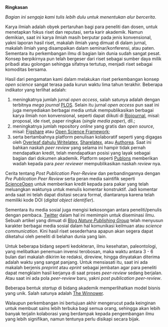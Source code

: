 **Ringkasan**

_Bagian ini sengaja kami tulis lebih dulu untuk menentukan alur bercerita_.

Karya ilmiah adalah obyek pertaruhan bagi para peneliti dan dosen, untuk menetapkan fokus riset dan reputasi, serta karir akademik. Namun demikian, saat ini karya ilmiah masih berputar pada jenis konvensional, yakni laporan hasil riset, makalah ilmiah yang dimuat di dalam jurnal, makalah ilmiah yang disampaikan dalam seminar/konferensi, atau paten. Sementara itu perkembangan ilmu di bagian lain dunia sudah sangat pesat. Konsep berpikirnya pun telah bergeser dari riset sebagai sumber daya milik pribadi atau golongan sehingga sifatnya tertutup, menjadi riset sebagai komoditas bersama. 

Hasil dari pengamatan kami dalam melakukan riset perkembangan konsep _open science_ sangat terasa pada kurun waktu lima tahun terakhir. Beberapa indikator yang terlihat adalah: 

1. meningkatnya jumlah jurnal _open access_, salah satunya adalah dengan terbitnya _mega journal_ [PLOS](plos.org). Selain itu jurnal _open access_ pun saat ini juga menyediakan berbagai media untuk mempublikasikan berbagai karya ilmiah non konvensional, seperti dapat diikuti di [Riojournal](riojournal.com), misal: proposal, ide riset, paper ringkas (_single media paper_), dll.; 
2. meningkatnya jumlah repository _online_ yang gratis dan _open source_, misal: [Figshare](figshare.com) atau [Open Science Framework](osf.io); 
3. serta bertambahnya platform penulisan kolaboratif seperti yang digagas oleh [Overleaf dahulu Writelatex](overleaf.com), [Sharelatex](sharelatex.com), atau [Authorea](authorea.com). Saat ini bahkan naskah _peer review_ yang selama ini hampir tidak pernah mendapatkan kredit, telah mendapatkan posisi yang layak sebagai bagian dari dokumen akademik. Platform seperti [Publons](publons.com) memberikan wadah kepada para _peer reviewer_ mempublikasikan naskah _review_ nya.  

Cerita tentang _Post Publication Peer-Review_ dan perbandingannya dengan _Pre Publication Peer Review_ serta peran media saintifik seperti [ScienceOpen](scienceopen.com) untuk memberikan kredit kepada para pakar yang telah meluangkan waktunya untuk menulis komentar konstruktif. Jadi komentar anda saat ini telah dapat disitasi secara formal, diantaranya karena telah memiliki kode DOI (_digital object identifier_).

Sementara itu media sosial juga mengisi kekosongan antara peneliti/penulis dengan pembaca. [Twitter](https://twitter.com/) dalam hal ini memimpin untuk diseminasi ilmu. Sebuah artikel yang dimuat di [Blog _Nature Publishing Group_](http://www.nature.com/news/online-collaboration-scientists-and-the-social-network-1.15711) telah menyusun karakter berbagai media sosial dalam hal komunikasi keilmuan atau _science communication_. Kini hasil riset sesederhana apapun akan segera dapat diketahui oleh peneliti di belahan dunia yang lain. 

Untuk beberapa bidang seperti kedokteran, ilmu kesehatan, paleontologi, yang melibatkan penemuan invensi terobosan, maka waktu antara 3 - 6 bulan dari makalah dikirim ke redaksi, direview, hingga dinyatakan diterima adalah waktu yang sangat panjang. Untuk mensiasati itu, saat ini ada makalah berjenis _preprint_ atau _eprint_ sebagai jembatan agar para peneliti dapat mengklaim hasil kerjanya di saat proses _peer-review_ sedang berjalan. Atau saat ini ada pola _peer-review_ baru, yakni _post publication peer-review_. 

Beberapa bentuk _startup_ di bidang akademik memperlihatkan model bisnis yang unik. Salah satunya adalah [The Winnower](thewinnower.com). 

Walaupun perkembangan ini bertujuan akhir mengerucut pada keinginan untuk membuat sains lebih terbuka bagi semua orang, sehingga akan lebih banyak terjalin kolaborasi yang berdampak kepada pengembangan ilmu yang lebih signifikan, namun tentunya perlu disikapi secara bijak.